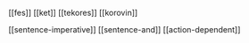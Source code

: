 [[fes]] [[ket]] [[tekores]] [[korovin]]

[[sentence-imperative]]
[[sentence-and]]
[[action-dependent]]
